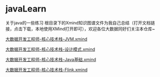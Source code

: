 # javaLearn
关于java的一些练习
根目录下的Xmind知识图谱文件为我自己总结（打开文档链接，点击下载，本地使用XMind打开即可），欢迎各位大数据同好们关注本仓库~

[大数据开发工程师-核心技术栈-JVM.xmind](https://github.com/ChengkaiYang2022/javaLearn/blob/master/%E5%A4%A7%E6%95%B0%E6%8D%AE%E5%BC%80%E5%8F%91%E5%B7%A5%E7%A8%8B%E5%B8%88-%E6%A0%B8%E5%BF%83%E6%8A%80%E6%9C%AF%E6%A0%88-JVM.xmind)

[大数据开发工程师-核心技术栈-设计模式.xmind](https://github.com/ChengkaiYang2022/javaLearn/blob/master/%E5%A4%A7%E6%95%B0%E6%8D%AE%E5%BC%80%E5%8F%91%E5%B7%A5%E7%A8%8B%E5%B8%88-%E6%A0%B8%E5%BF%83%E6%8A%80%E6%9C%AF%E6%A0%88-%E8%AE%BE%E8%AE%A1%E6%A8%A1%E5%BC%8F.xmind)

[大数据开发工程师-核心技术栈-Java基础.xmind](https://github.com/ChengkaiYang2022/javaLearn/blob/master/%E5%A4%A7%E6%95%B0%E6%8D%AE%E5%BC%80%E5%8F%91%E5%B7%A5%E7%A8%8B%E5%B8%88-%E6%A0%B8%E5%BF%83%E6%8A%80%E6%9C%AF%E6%A0%88-Java%E5%9F%BA%E7%A1%80.xmind)

[大数据开发工程师-核心技术栈-Flink.xmind](https://github.com/ChengkaiYang2022/javaLearn/blob/master/%E5%A4%A7%E6%95%B0%E6%8D%AE%E5%BC%80%E5%8F%91%E5%B7%A5%E7%A8%8B%E5%B8%88-%E6%A0%B8%E5%BF%83%E6%8A%80%E6%9C%AF%E6%A0%88-Flink.xmind)
